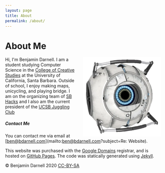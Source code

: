 ```yaml
---
layout: page
title: About
permalink: /about/
---
```

# About Me


<img src="/assets/images/profile-core.webp"
     alt="Personal Photo"
     title="This is roughly what I look like."
     style="float: right; margin-left: 20px; width: 50%" />

Hi, I'm Benjamin Darnell. I am a student studying Computer Science in the [College of Creative Studies](https://ccs.ucsb.edu/) at the University of California, Santa Barbara. Outside of school, I enjoy making maps, unicycling, and playing bridge. I am on the organizing team of [SB Hacks](https://sbhacks.com) and I also am the current president of the [UCSB Juggling Club](https://juggling.bdarnell.com)

##### Contact Me

You can contact me via email at [ben@bdarnell.com](mailto:ben@bdarnell.com?subject=Re: Website).

This website was purchased with the [Google Domains](https://domains.google/) registrar, and is hosted on [GitHub Pages](https://pages.github.com/). The code was statically generated using [Jekyll](https://jekyllrb.com/).

<span class="copy-left">©</span> Benjamin Darnell 2020 [CC-BY-SA](https://creativecommons.org/)
